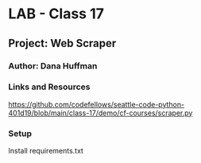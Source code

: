 # LAB - Class 17

## Project: Web Scraper

### Author: Dana Huffman

### Links and Resources

https://github.com/codefellows/seattle-code-python-401d19/blob/main/class-17/demo/cf-courses/scraper.py

### Setup

Install requirements.txt
